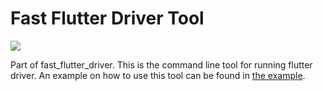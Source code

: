 # Fast Flutter Driver Tool
[![](https://github.com/tomaszpolanski/fast_flutter_driver/workflows/Analyze/badge.svg)](https://github.com/tomaszpolanski/fast_flutter_driver/actions?query=workflow%3A%22Analyze%22)

Part of fast_flutter_driver. This is the command line tool for running flutter driver.
An example on how to use this tool can be found in [the example](../example/README.md).
